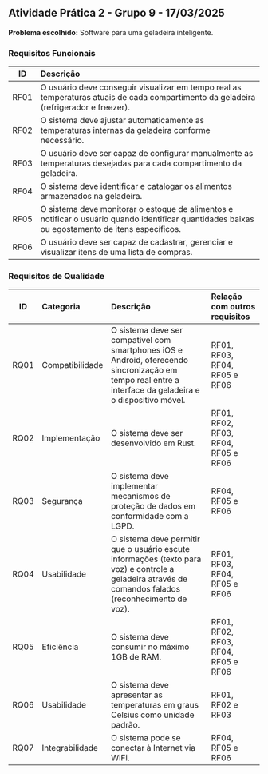## Atividade Prática 2 - Grupo 9 - 17/03/2025

**Problema escolhido:** Software para uma geladeira inteligente.

### Requisitos Funcionais

| ID | Descrição |
|:---:|:---|
| RF01 | O usuário deve conseguir visualizar em tempo real as temperaturas atuais de cada compartimento da geladeira (refrigerador e freezer). |
| RF02 | O sistema deve ajustar automaticamente as temperaturas internas da geladeira conforme necessário. |
| RF03 | O usuário deve ser capaz de configurar manualmente as temperaturas desejadas para cada compartimento da geladeira. |
| RF04 | O sistema deve identificar e catalogar os alimentos armazenados na geladeira. |
| RF05 | O sistema deve monitorar o estoque de alimentos e notificar o usuário quando identificar quantidades baixas ou egostamento de itens específicos. |
| RF06 | O usuário deve ser capaz de cadastrar, gerenciar e visualizar itens de uma lista de compras. |

### Requisitos de Qualidade

| ID | Categoria | Descrição | Relação com outros requisitos |
|:---:|:---|:---|:---|
| RQ01 | Compatibilidade | O sistema deve ser compatível com smartphones iOS e Android, oferecendo sincronização em tempo real entre a interface da geladeira e o dispositivo móvel. | RF01, RF03, RF04, RF05 e RF06 |
| RQ02 | Implementação | O sistema deve ser desenvolvido em Rust. | RF01, RF02, RF03, RF04, RF05 e RF06 |
| RQ03 | Segurança | O sistema deve implementar mecanismos de proteção de dados em conformidade com a LGPD. | RF04, RF05 e RF06 |
| RQ04 | Usabilidade | O sistema deve permitir que o usuário escute informações (texto para voz) e controle a geladeira através de comandos falados (reconhecimento de voz). | RF01, RF03, RF04, RF05 e RF06 |
| RQ05 | Eficiência | O sistema deve consumir no máximo 1GB de RAM. | RF01, RF02, RF03, RF04, RF05 e RF06 |
| RQ06 | Usabilidade | O sistema deve apresentar as temperaturas em graus Celsius como unidade padrão. | RF01, RF02 e RF03 |
| RQ07 | Integrabilidade | O sistema pode se conectar à Internet via WiFi. | RF04, RF05 e RF06 |
